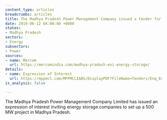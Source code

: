 ```yaml
---
content_type: articles
breadcrumbs: articles
title: The Madhya Pradesh Power Management Company issued a tender for a 500 MW project
date: 2019-06-12 04:00:00 +0000
states:
- Madhya Pradesh
sectors:
- Energy
subsectors:
- Power
sources:
- name: Mercom
  url: https://mercomindia.com/madhya-pradesh-eoi-energy-storage/
details:
- name: Expression of Interest
  url: https://mppmcl.com/MPPMCLIABS/DisplayPDF?FileName=Tenders/Enq_EnergyStorage_771_03062019.pdf
is_analysis: false

---
```

The Madhya Pradesh Power Management Company Limited has issued an expression of interest inviting energy storage companies to set up a 500 MW project in Madhya Pradesh.